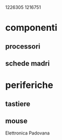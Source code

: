 1226305 
1216751

# componenti
## processori

## schede madri

# periferiche
## tastiere

## mouse

Elettronica Padovana